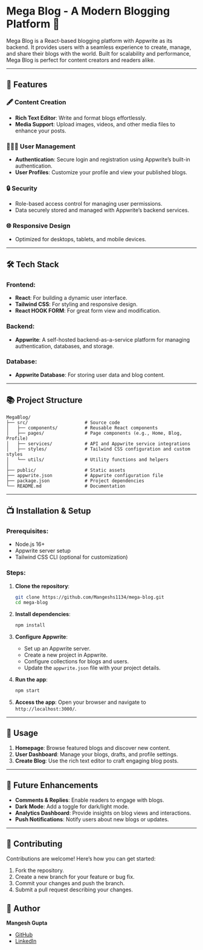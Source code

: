 # Mega Blog - A Modern Blogging Platform 🚀

Mega Blog is a React-based blogging platform with Appwrite as its backend. It provides users with a seamless experience to create, manage, and share their blogs with the world. Built for scalability and performance, Mega Blog is perfect for content creators and readers alike.

---

## 🌟 Features

### 🖋️ Content Creation
- **Rich Text Editor**: Write and format blogs effortlessly.
- **Media Support**: Upload images, videos, and other media files to enhance your posts.

### 🧑‍🤝‍🧑 User Management
- **Authentication**: Secure login and registration using Appwrite’s built-in authentication.
- **User Profiles**: Customize your profile and view your published blogs.


### 🔒 Security
- Role-based access control for managing user permissions.
- Data securely stored and managed with Appwrite’s backend services.

### 🌐 Responsive Design
- Optimized for desktops, tablets, and mobile devices.

---

## 🛠️ Tech Stack

### Frontend:
- **React**: For building a dynamic user interface.
- **Tailwind CSS**: For styling and responsive design.
- **React HOOK FORM**: For great form view and modification.



### Backend:
- **Appwrite**: A self-hosted backend-as-a-service platform for managing authentication, databases, and storage.

### Database:
- **Appwrite Database**: For storing user data and blog content.

---

## 📚 Project Structure

```
MegaBlog/
├── src/                     # Source code
│   ├── components/          # Reusable React components
│   ├── pages/               # Page components (e.g., Home, Blog, Profile)
│   ├── services/            # API and Appwrite service integrations
│   ├── styles/              # Tailwind CSS configuration and custom styles
│   └── utils/               # Utility functions and helpers
│
├── public/                  # Static assets
├── appwrite.json            # Appwrite configuration file
├── package.json             # Project dependencies
└── README.md                # Documentation
```

---

## 📺 Installation & Setup

### Prerequisites:
- Node.js 16+
- Appwrite server setup
- Tailwind CSS CLI (optional for customization)

### Steps:

1. **Clone the repository**:
   ```bash
   git clone https://github.com/Mangeshs1134/mega-blog.git
   cd mega-blog
   ```

2. **Install dependencies**:
   ```bash
   npm install
   ```

3. **Configure Appwrite**:
   - Set up an Appwrite server.
   - Create a new project in Appwrite.
   - Configure collections for blogs and users.
   - Update the `appwrite.json` file with your project details.

4. **Run the app**:
   ```bash
   npm start
   ```

5. **Access the app**:
   Open your browser and navigate to `http://localhost:3000/`.

---

## 🔧 Usage

1. **Homepage**: Browse featured blogs and discover new content.
2. **User Dashboard**: Manage your blogs, drafts, and profile settings.
3. **Create Blog**: Use the rich text editor to craft engaging blog posts.


---

## 🔼 Future Enhancements

- **Comments & Replies**: Enable readers to engage with blogs.
- **Dark Mode**: Add a toggle for dark/light mode.
- **Analytics Dashboard**: Provide insights on blog views and interactions.
- **Push Notifications**: Notify users about new blogs or updates.

---

## 🚀 Contributing

Contributions are welcome! Here’s how you can get started:

1. Fork the repository.
2. Create a new branch for your feature or bug fix.
3. Commit your changes and push the branch.
4. Submit a pull request describing your changes.



## 👤 Author

**Mangesh Gupta**  
- [GitHub](https://github.com/Mangeshs1134)  
- [LinkedIn](https://www.linkedin.com/in/mangesh-gupta-30b14b227/)

